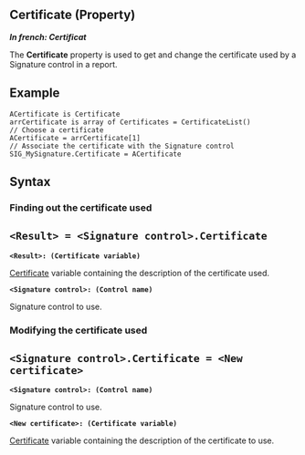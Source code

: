 


## Certificate (Property)

***In french: Certificat***
	



<a name="XUse"></a>
<a name="Use"></a>
<a name="description"></a>
The **Certificate** property is used to get and change the certificate used by a Signature control in a report.
<a name="Example1"></a>
<a name="sample_code"></a>

## Example


```wl
ACertificate is Certificate
arrCertificate is array of Certificates = CertificateList()
// Choose a certificate
ACertificate = arrCertificate[1]
// Associate the certificate with the Signature control
SIG_MySignature.Certificate = ACertificate
```

<a name="XSYNTAX"></a>

## Syntax
<a name="SYNTAX1"></a>

### Finding out the certificate used

`<Result> = <Signature control>.Certificate`
---

**`<Result>: (Certificate variable)`**

[Certificate](../WDLang1/1000019287.md) variable containing the description of the certificate used. 

**`<Signature control>: (Control name)`**

Signature control to use.


<a name="SYNTAX2"></a>

### Modifying the certificate used

`<Signature control>.Certificate = <New certificate>`
---

**`<Signature control>: (Control name)`**

Signature control to use.

**`<New certificate>: (Certificate variable)`**

[Certificate](../WDLang1/1000019287.md) variable containing the description of the certificate to use. 





